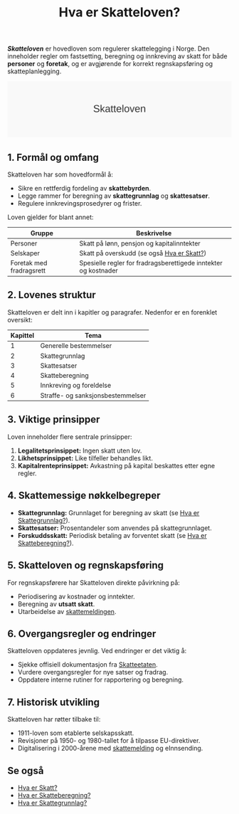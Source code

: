 ﻿---
title: "Hva er Skatteloven?"
meta_title: "Hva er Skatteloven?"
meta_description: '***Skatteloven*** er hovedloven som regulerer skattelegging i Norge. Den inneholder regler om fastsetting, beregning og innkreving av skatt for både **personer...'
slug: hva-er-skatteloven
type: blog
layout: pages/single
---

***Skatteloven*** er hovedloven som regulerer skattelegging i Norge. Den inneholder regler om fastsetting, beregning og innkreving av skatt for både **personer** og **foretak**, og er avgjørende for korrekt regnskapsføring og skatteplanlegging.

![Skatteloven](hva-er-skatteloven-image.svg)

## 1. Formål og omfang

Skatteloven har som hovedformål å:

* Sikre en rettferdig fordeling av **skattebyrden**.
* Legge rammer for beregning av **skattegrunnlag** og **skattesatser**.
* Regulere innkrevingsprosedyrer og frister.

Loven gjelder for blant annet:

| Gruppe                | Beskrivelse                                                |
|-----------------------|------------------------------------------------------------|
| Personer              | Skatt på lønn, pensjon og kapitalinntekter                 |
| Selskaper             | Skatt på overskudd (se også [Hva er Skatt?](/blogs/regnskap/hva-er-skatt "Skatt - Komplett Guide til Norsk Skattesystem og Skatteberegning")) |
| Foretak med fradragsrett | Spesielle regler for fradragsberettigede inntekter og kostnader |

## 2. Lovenes struktur

Skatteloven er delt inn i kapitler og paragrafer. Nedenfor er en forenklet oversikt:

| Kapittel | Tema                        |
|----------|-----------------------------|
| 1        | Generelle bestemmelser      |
| 2        | Skattegrunnlag              |
| 3        | Skattesatser                |
| 4        | Skatteberegning             |
| 5        | Innkreving og foreldelse    |
| 6        | Straffe- og sanksjonsbestemmelser |

## 3. Viktige prinsipper

Loven inneholder flere sentrale prinsipper:

1. **Legalitetsprinsippet:** Ingen skatt uten lov.
2. **Likhetsprinsippet:** Like tilfeller behandles likt.
3. **Kapitalrenteprinsippet:** Avkastning på kapital beskattes etter egne regler.

## 4. Skattemessige nøkkelbegreper

* **Skattegrunnlag:** Grunnlaget for beregning av skatt (se [Hva er Skattegrunnlag?](/blogs/regnskap/hva-er-skattegrunnlag "Skattegrunnlag - Guide til Beregning av Skattepliktig Inntekt")).
* **Skattesatser:** Prosentandeler som anvendes på skattegrunnlaget.
* **Forskuddsskatt:** Periodisk betaling av forventet skatt (se [Hva er Skatteberegning?](/blogs/regnskap/skatteberegning "Skatteberegning - Guide til Beregning av Skatt og Regnskapsføring")).

## 5. Skatteloven og regnskapsføring

For regnskapsførere har Skatteloven direkte påvirkning på:

* Periodisering av kostnader og inntekter.
* Beregning av **utsatt skatt**.
* Utarbeidelse av [skattemeldingen](/blogs/regnskap/skattemelding "Skattemelding - Komplett Guide til Utfylling og Innlevering").

## 6. Overgangsregler og endringer

Skatteloven oppdateres jevnlig. Ved endringer er det viktig å:

* Sjekke offisiell dokumentasjon fra [Skatteetaten](/blogs/regnskap/skatteetaten "Skatteetaten - Offisiell Informasjon om Skatteregler").
* Vurdere overgangsregler for nye satser og fradrag.
* Oppdatere interne rutiner for rapportering og beregning.

## 7. Historisk utvikling

Skatteloven har røtter tilbake til:

* 1911-loven som etablerte selskapsskatt.
* Revisjoner på 1950- og 1980-tallet for å tilpasse EU-direktiver.
* Digitalisering i 2000-årene med [skattemelding](/blogs/regnskap/skattemelding "Skattemelding - Komplett Guide til Utfylling og Innlevering") og eInnsending.

## Se også

* [Hva er Skatt?](/blogs/regnskap/hva-er-skatt "Skatt - Komplett Guide til Norsk Skattesystem og Skatteberegning")
* [Hva er Skatteberegning?](/blogs/regnskap/skatteberegning "Skatteberegning - Guide til Beregning av Skatt og Regnskapsføring")
* [Hva er Skattegrunnlag?](/blogs/regnskap/hva-er-skattegrunnlag "Skattegrunnlag - Guide til Beregning av Skattepliktig Inntekt")










